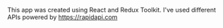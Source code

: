 This app was created using React and Redux Toolkit. I've used different APIs powered by https://rapidapi.com